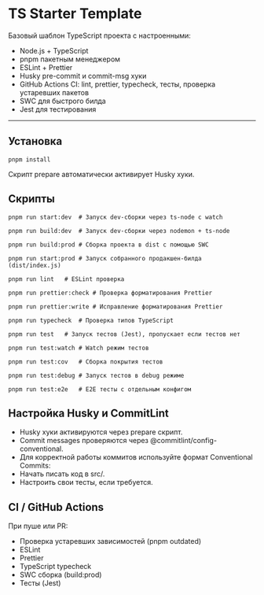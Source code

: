 # TS Starter Template

Базовый шаблон TypeScript проекта с настроенными:

- Node.js + TypeScript
- pnpm пакетным менеджером
- ESLint + Prettier
- Husky pre-commit и commit-msg хуки
- GitHub Actions CI: lint, prettier, typecheck, тесты, проверка устаревших пакетов
- SWC для быстрого билда
- Jest для тестирования

---

## Установка

```shell
pnpm install
```

Скрипт prepare автоматически активирует Husky хуки.

## Скрипты

```shell
pnpm run start:dev	# Запуск dev-сборки через ts-node с watch
```

```shell
pnpm run build:dev	# Запуск dev-сборки через nodemon + ts-node
```

```shell
pnpm run build:prod	# Сборка проекта в dist с помощью SWC
```

```shell
pnpm run start:prod	# Запуск собранного продакшен-билда (dist/index.js)
```

```shell
pnpm run lint	# ESLint проверка
```

```shell
pnpm run prettier:check	# Проверка форматирования Prettier
```

```shell
pnpm run prettier:write	# Исправление форматирования Prettier
```

```shell
pnpm run typecheck	# Проверка типов TypeScript
```

```shell
pnpm run test	# Запуск тестов (Jest), пропускает если тестов нет
```

```shell
pnpm run test:watch	# Watch режим тестов
```

```shell
pnpm run test:cov	# Сборка покрытия тестов
```

```shell
pnpm run test:debug	# Запуск тестов в debug режиме
```

```shell
pnpm run test:e2e	# E2E тесты с отдельным конфигом
```

## Настройка Husky и CommitLint

- Husky хуки активируются через prepare скрипт.
- Commit messages проверяются через @commitlint/config-conventional.
- Для корректной работы коммитов используйте формат Conventional Commits:
- Начать писать код в src/.
- Настроить свои тесты, если требуется.

## CI / GitHub Actions

При пуше или PR:

- Проверка устаревших зависимостей (pnpm outdated)
- ESLint
- Prettier
- TypeScript typecheck
- SWC сборка (build:prod)
- Тесты (Jest)

